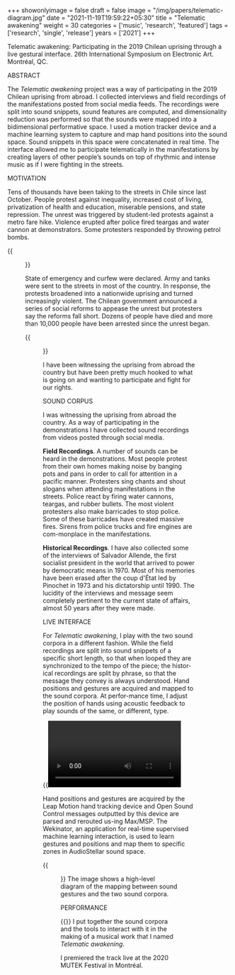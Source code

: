 +++
showonlyimage = false
draft = false
image = "/img/papers/telematic-diagram.jpg"
date = "2021-11-19T19:59:22+05:30"
title = "Telematic awakening"
weight = 30
categories = ['music', 'research', 'featured']
tags = ['research', 'single', 'release']
years = ['2021']
+++

<!--more-->

Telematic awakening: Participating in the 2019 Chilean uprising through a live gestural interface. 26th International Symposium on Electronic Art. Montréal, QC. 

ABSTRACT

The _Telematic awakening_ project was a way of participating in the 2019 Chilean uprising from abroad. I collected interviews and field recordings of the manifestations posted from social media feeds. The recordings were split into sound snippets, sound features are computed, and dimensionality reduction was performed so that the sounds were mapped into a bidimensional performative space. I used a motion tracker device and a machine learning system to capture and map hand positions into the sound space. Sound snippets in this space were concatenated in real time. The interface allowed me to participate telematically in the manifestations by creating layers of other people’s sounds on top of rhythmic and intense music as if I were fighting in the streets.

MOTIVATION

Tens of thousands have been taking to the streets in Chile since last October. People protest against inequality, increased cost of living, privatization of health and education, miserable pensions, and state repression. The unrest was triggered by student-led protests against a metro fare hike. Violence erupted after police fired teargas and water cannon at demonstrators. Some protesters responded by throwing petrol bombs. 

{{<figure src="/img/papers/telematic-manifestation-1.jpg" alt="Large manifestation">}}

State of emergency and curfew were declared. Army and tanks were sent to the streets in most of the country. In response, the protests broadened into a nationwide uprising and turned increasingly violent. The Chilean government announced a series of social reforms to appease the unrest but protesters say the reforms fall short. Dozens of people have died and more than 10,000 people have been arrested since the unrest began. 


{{<figure src="/img/papers/telematic-manifestation-2.jpg" alt="Police brutality">}}

I have been witnessing the uprising from abroad the country but have been pretty much hooked to what is going on and wanting to participate and fight for our rights.


SOUND CORPUS

I was  witnessing the uprising from abroad the country. As a way of participating in the demonstrations I have collected sound recordings from videos posted through social media. 

**Field Recordings**. A number of sounds can be heard in the demonstrations. Most people protest from their own homes making noise by banging pots and pans in order to call for attention in a pacific manner. Protesters sing chants and shout slogans when attending manifestations in the streets. Police react by firing water cannons, teargas, and rubber bullets. The most violent protesters also make barricades to stop police. Some of these barricades have created massive fires. Sirens from police trucks and fire engines are com-monplace in the manifestations.

**Historical Recordings**. I have also collected some of the interviews of Salvador Allende, the first socialist president in the world that arrived to power by democratic means in 1970. Most of his memories have been erased after the coup d'État led by Pinochet in 1973 and his dictatorship until 1990. The lucidity of the interviews and message seem completely pertinent to the current state of affairs, almost 50 years after they were made.




LIVE INTERFACE

For _Telematic awakening_, I play with the two sound corpora in a different fashion. While the field recordings are split into sound snippets of a specific short length, so that when looped they are synchronized to the tempo of the piece; the histor-ical recordings are split by phrase, so that the message they convey is always understood. Hand positions and gestures are acquired and mapped to the sound corpora. At perfor-mance time, I adjust the position of hands using acoustic feedback to play sounds of the same, or different, type.

{{<video autoplay="false" loop="true" controls="true" src="/videos/audiostellar.mp4" >}}
Hundreds of sound snippets are distributed in a two-dimensional space after dimensionality reduction using t-sne clustering.


Hand positions and gestures are acquired by the Leap Motion hand tracking device and Open Sound Control messages outputted by this device are parsed and rerouted us-ing Max/MSP. The Wekinator, an application for real-time supervised machine learning interaction, is used to learn gestures and positions and map them to specific zones in AudioStellar sound space.

{{<figure src="/img/papers/telematic-diagram.jpg" alt="Schematic of mapping hand gestures into sound corpus">}}
The image shows a high-level diagram of the mapping between sound gestures and the two sound corpora.

PERFORMANCE


{{<youtube YXoA0hHQzEY>}}
I put together the sound corpora and the tools to interact with it in the making of a musical work that I named _Telematic awakening_. 

I premiered the track live at the 2020 MUTEK Festival in Montréal.